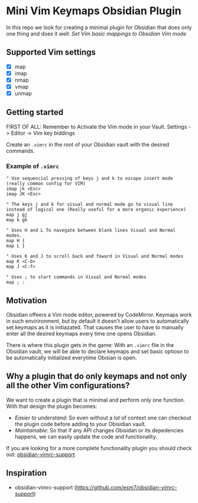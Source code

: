 # Mini Vim Keymaps Obsidian Plugin
In this repo we look for creating a minimal plugin for Obsidian that does only one thing and does it well: *Set Vim basic mappings to Obsidian Vim mode*

## Supported Vim settings
- [x] map
- [x] imap
- [x] nmap
- [x] vmap
- [x] unmap

## Getting started
FIRST OF ALL: Remember to Activate the Vim mode in your Vault. Settings -> Editor -> Vim key biddings

Create an `.vimrc` in the root of your Obsidian vault with the desired commands.

### Example of `.vimrc`
``` vimscript
" Use sequencial pressing of keys j and k to escape insert mode (really common config for VIM)
imap jk <Esc>
imap JK <Esc>

" The keys j and k for visual and normal mode go to visual line instead of logical one (Really useful for a more organic experience)
map j gj
map k gk

" Uses H and L To navegate between blank lines Visual and Normal modes.
map H {
map L }

" Uses K and J to scroll back and foward in Visual and Normal modes
map K <C-b>
map J <C-f>

" Uses ; to start commands in Visual and Normal modes
map ; :
```

## Motivation
Obsidian offeers a Vim mode editor, powered by CodeMirror. Keymaps work in such envirironment, but by default it doesn't allow users to automatically set keymaps as it is initiazated. That causes the user to have to manually enter all the desired keymaps every time one opens Obsidian.

There is where this plugin gets in the game: With an `.vimrc` file in the Obsidian vault, we will be able to declare keymaps and set basic optiosn to be automatically initialized everytime Obisian is open.

## Why a plugin that do only keymaps and not only all the other Vim configurations?
We want to create a plugin that is minimal and perform only one function.
With that design the plugin becomes:
* *Easier to understand*: So even without a lot of context one can checkout the plugin code before adding to your Obisidian vault.
* *Maintainable*: So that if any API changes Obisidan or its depedencies happens, we can easily update the code and functionality.

If you are looking for a more complete functionality plugin you should check out: [obsidian-vimrc-support](https://github.com/esm7/obsidian-vimrc-support)

## Inspiration
* obsidian-vimrc-support (https://github.com/esm7/obsidian-vimrc-support)
